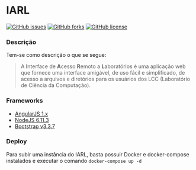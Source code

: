 IARL
===

[![GitHub issues](https://img.shields.io/github/issues/Guardians-DSC/iarl.svg)](https://github.com/Guardians-DSC/iarl/issues)
[![GitHub forks](https://img.shields.io/github/forks/Guardians-DSC/iarl.svg)](https://github.com/Guardians-DSC/iarl/network)
[![GitHub license](https://img.shields.io/badge/license-MIT-blue.svg)](https://raw.githubusercontent.com/Guardians-DSC/iarl/master/LICENSE)

### Descrição
Tem-se como descrição o que se segue:

> A **I**nterface de **A**cesso **R**emoto a **L**aboratórios é uma aplicação web que fornece uma interface amigável, de uso fácil e simplificado, de acesso a arquivos e diretórios para os usuários dos LCC (Laboratório de Ciência da Computação).

### Frameworks
* [AngularJS 1.x](https://angularjs.org/)
* [NodeJS 6.11.3](https://nodejs.org/en/)
* [Bootstrap v3.3.7](http://getbootstrap.com/docs/3.3/)

### Deploy

Para subir uma instância do IARL, basta possuir Docker e docker-compose instalados e executar o comando `docker-compose up -d`
